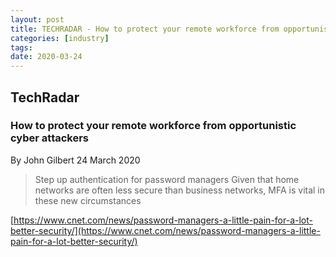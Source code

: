 ```yaml
---
layout: post
title: TECHRADAR - How to protect your remote workforce from opportunistic cyber attackers
categories: [industry]
tags:
date: 2020-03-24
---
```


## TechRadar
### How to protect your remote workforce from opportunistic cyber attackers
By John Gilbert
24 March 2020

> Step up authentication for password managers
> Given that home networks are often less secure than business networks, MFA is vital in these new circumstances

[https://www.cnet.com/news/password-managers-a-little-pain-for-a-lot-better-security/](https://www.cnet.com/news/password-managers-a-little-pain-for-a-lot-better-security/)
